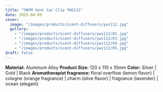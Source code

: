 ```yaml
---
title: "YWYM Vent Car Clip YWS112"
date: 2025-04-09
cover:
  image: "/images/products/scent-diffusers/yws112.jpg"
  gallery:
    - "/images/products/scent-diffusers/yws112/01.jpg"
    - "/images/products/scent-diffusers/yws112/03.jpg"
    - "/images/products/scent-diffusers/yws112/04.jpg"
    - "/images/products/scent-diffusers/yws112/05.jpg"
draft: false
---
```

**Material:** Aluminum Alloy
**Product Size:** 120 x 110 x 10mm
**Color:** Silver | Gold | Black
**Aromatherapist fragrance:** floral overflow (lemon flavor) | cologne (orange fragrance) | charm (olive flavor) | fragrance (lavender) | ocean (elegant)
